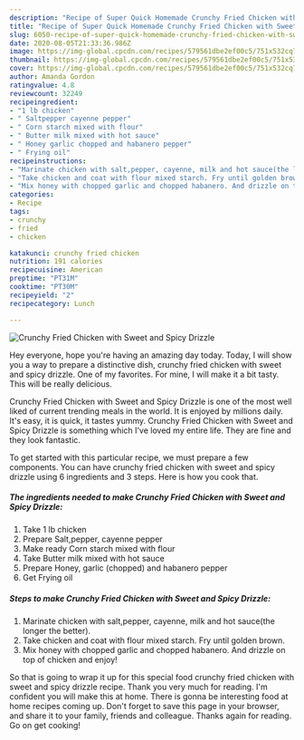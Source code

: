 ```yaml
---
description: "Recipe of Super Quick Homemade Crunchy Fried Chicken with Sweet and Spicy Drizzle"
title: "Recipe of Super Quick Homemade Crunchy Fried Chicken with Sweet and Spicy Drizzle"
slug: 6050-recipe-of-super-quick-homemade-crunchy-fried-chicken-with-sweet-and-spicy-drizzle
date: 2020-08-05T21:33:36.986Z
image: https://img-global.cpcdn.com/recipes/579561dbe2ef00c5/751x532cq70/crunchy-fried-chicken-with-sweet-and-spicy-drizzle-recipe-main-photo.jpg
thumbnail: https://img-global.cpcdn.com/recipes/579561dbe2ef00c5/751x532cq70/crunchy-fried-chicken-with-sweet-and-spicy-drizzle-recipe-main-photo.jpg
cover: https://img-global.cpcdn.com/recipes/579561dbe2ef00c5/751x532cq70/crunchy-fried-chicken-with-sweet-and-spicy-drizzle-recipe-main-photo.jpg
author: Amanda Gordon
ratingvalue: 4.8
reviewcount: 32249
recipeingredient:
- "1 lb chicken"
- " Saltpepper cayenne pepper"
- " Corn starch mixed with flour"
- " Butter milk mixed with hot sauce"
- " Honey garlic chopped and habanero pepper"
- " Frying oil"
recipeinstructions:
- "Marinate chicken with salt,pepper, cayenne, milk and hot sauce(the longer the better)."
- "Take chicken and coat with flour mixed starch. Fry until golden brown."
- "Mix honey with chopped garlic and chopped habanero. And drizzle on top of chicken and enjoy!"
categories:
- Recipe
tags:
- crunchy
- fried
- chicken

katakunci: crunchy fried chicken 
nutrition: 191 calories
recipecuisine: American
preptime: "PT31M"
cooktime: "PT30M"
recipeyield: "2"
recipecategory: Lunch

---
```



![Crunchy Fried Chicken with Sweet and Spicy Drizzle](https://img-global.cpcdn.com/recipes/579561dbe2ef00c5/751x532cq70/crunchy-fried-chicken-with-sweet-and-spicy-drizzle-recipe-main-photo.jpg)

Hey everyone, hope you're having an amazing day today. Today, I will show you a way to prepare a distinctive dish, crunchy fried chicken with sweet and spicy drizzle. One of my favorites. For mine, I will make it a bit tasty. This will be really delicious.



Crunchy Fried Chicken with Sweet and Spicy Drizzle is one of the most well liked of current trending meals in the world. It is enjoyed by millions daily. It's easy, it is quick, it tastes yummy. Crunchy Fried Chicken with Sweet and Spicy Drizzle is something which I've loved my entire life. They are fine and they look fantastic.


To get started with this particular recipe, we must prepare a few components. You can have crunchy fried chicken with sweet and spicy drizzle using 6 ingredients and 3 steps. Here is how you cook that.

<!--inarticleads1-->

##### The ingredients needed to make Crunchy Fried Chicken with Sweet and Spicy Drizzle:

1. Take 1 lb chicken
1. Prepare  Salt,pepper, cayenne pepper
1. Make ready  Corn starch mixed with flour
1. Take  Butter milk mixed with hot sauce
1. Prepare  Honey, garlic (chopped) and habanero pepper
1. Get  Frying oil




<!--inarticleads2-->

##### Steps to make Crunchy Fried Chicken with Sweet and Spicy Drizzle:

1. Marinate chicken with salt,pepper, cayenne, milk and hot sauce(the longer the better).
1. Take chicken and coat with flour mixed starch. Fry until golden brown.
1. Mix honey with chopped garlic and chopped habanero. And drizzle on top of chicken and enjoy!




So that is going to wrap it up for this special food crunchy fried chicken with sweet and spicy drizzle recipe. Thank you very much for reading. I'm confident you will make this at home. There is gonna be interesting food at home recipes coming up. Don't forget to save this page in your browser, and share it to your family, friends and colleague. Thanks again for reading. Go on get cooking!
